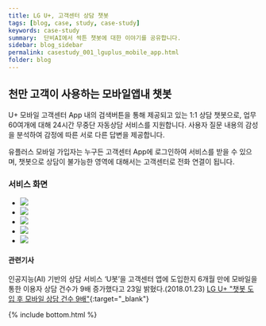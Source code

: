 ```yaml
---
title: LG U+, 고객센터 상담 챗봇
tags: [blog, case, study, case-study]
keywords: case-study
summary:  단비AI에서 싹튼 챗봇에 대한 이야기를 공유합니다.
sidebar: blog_sidebar
permalink: casestudy_001_lguplus_mobile_app.html
folder: blog
---
```


## 천만 고객이 사용하는 모바일앱내 챗봇
U+ 모바일 고객센터 App 내의 검색버튼을 통해 제공되고 있는 1:1 상담 챗봇으로, 업무 60여개에 대해 24시간 무중단 자동상담 서비스를 지원합니다. 사용자 질문 내용의 감성을 분석하여 감정에 따른 서로 다른 답변을 제공합니다.

유플러스 모바일 가입자는 누구든 고객센터 App에 로그인하여 서비스를 받을 수 있으며, 챗봇으로 상담이 불가능한 영역에 대해서는 고객센터로 전화 연결이 됩니다.

### 서비스 화면

<div class="danbee-slider-container">
    <div class="flexslider danbee-slider">
        <ul class="slides">
            <li>
            <img src="images/casestudy/case01_01.png" />
            </li>
            <li>
            <img src="images/casestudy/case01_02.png" />
            </li>
            <li>
            <img src="images/casestudy/case01_03.png" />
            </li>
            <li>
            <img src="images/casestudy/case01_04.png" />
            </li>
            <li>
            <img src="images/casestudy/case01_05.png" />
            </li>
        </ul>
    </div>
</div>

#### 관련기사 
인공지능(AI) 기반의 상담 서비스 ‘U봇’을 고객센터 앱에 도입한지 6개월 만에 모바일을 통한 이용자 상담 건수가 9배 증가했다고 23일 밝혔다.(2018.01.23)
[LG U+ "챗봇 도입 후 모바일 상담 건수 9배"](http://www.zdnet.co.kr/news/news_view.asp?artice_id=20180123092239&type=det&re=zdk){:target="_blank"}



{% include bottom.html %}